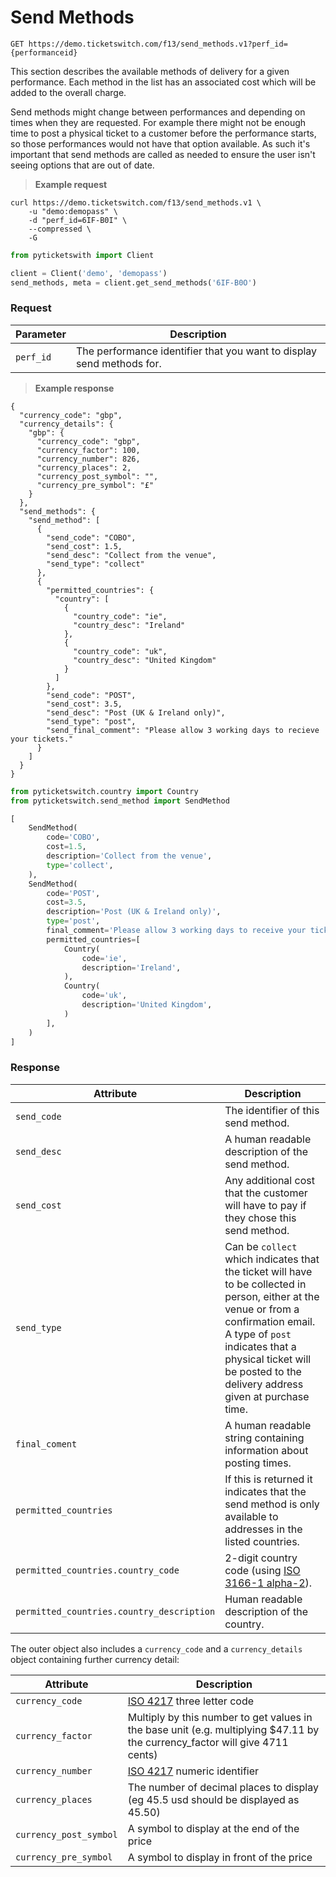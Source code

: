 # Send Methods

```
GET https://demo.ticketswitch.com/f13/send_methods.v1?perf_id={performanceid}
```

This section describes the available methods of delivery for a given
performance. Each method in the list has an associated cost which will be added
to the overall charge.

Send methods might change between performances and depending on times when they
are requested. For example there might not be enough time to post a physical
ticket to a customer before the performance starts, so those performances would
not have that option available. As such it's important that send methods are
called as needed to ensure the user isn't seeing options that are out of date.


> **Example request**

```shell
curl https://demo.ticketswitch.com/f13/send_methods.v1 \
    -u "demo:demopass" \
    -d "perf_id=6IF-B0I" \
    --compressed \
    -G
```

```python
from pyticketswith import Client

client = Client('demo', 'demopass')
send_methods, meta = client.get_send_methods('6IF-B0O')
```

### Request

Parameter | Description
--------- | -----------
`perf_id` | The performance identifier that you want to display send methods for.

> **Example response**

```shell
{
  "currency_code": "gbp",
  "currency_details": {
    "gbp": {
      "currency_code": "gbp",
      "currency_factor": 100,
      "currency_number": 826,
      "currency_places": 2,
      "currency_post_symbol": "",
      "currency_pre_symbol": "£"
    }
  },
  "send_methods": {
    "send_method": [
      {
        "send_code": "COBO",
        "send_cost": 1.5,
        "send_desc": "Collect from the venue",
        "send_type": "collect"
      },
      {
        "permitted_countries": {
          "country": [
            {
              "country_code": "ie",
              "country_desc": "Ireland"
            },
            {
              "country_code": "uk",
              "country_desc": "United Kingdom"
            }
          ]
        },
        "send_code": "POST",
        "send_cost": 3.5,
        "send_desc": "Post (UK & Ireland only)",
        "send_type": "post",
        "send_final_comment": "Please allow 3 working days to recieve your tickets."
      }
    ]
  }
}
```

```python
from pyticketswitch.country import Country
from pyticketswitch.send_method import SendMethod

[
    SendMethod(
        code='COBO',
        cost=1.5,
        description='Collect from the venue',
        type='collect',
    ),
    SendMethod(
        code='POST',
        cost=3.5,
        description='Post (UK & Ireland only)',
        type='post',
        final_comment='Please allow 3 working days to receive your tickets.'
        permitted_countries=[
            Country(
                code='ie',
                description='Ireland',
            ),
            Country(
                code='uk',
                description='United Kingdom',
            )
        ],
    )
]
```


### Response


Attribute | Description
--------- | -----------
`send_code` | The identifier of this send method.
`send_desc` | A human readable description of the send method.
`send_cost` | Any additional cost that the customer will have to pay if they chose this send method.
`send_type` | Can be `collect` which indicates that the ticket will have to be collected in person, either at the venue or from a confirmation email. A type of `post` indicates that a physical ticket will be posted to the delivery address given at purchase time.
`final_coment` | A human readable string containing information about posting times.
`permitted_countries` | If this is returned it indicates that the send method is only available to addresses in the listed countries.
`permitted_countries.country_code` | 2-digit country code (using [ISO 3166-1 alpha-2](https://en.wikipedia.org/wiki/ISO_3166-1_alpha-2)).
`permitted_countries.country_description` | Human readable description of the country.


The outer object also includes a `currency_code` and a `currency_details` object
containing further currency detail:

Attribute | Description
--------- | -----------
`currency_code` | [ISO 4217](https://en.wikipedia.org/wiki/ISO_4217) three letter code
`currency_factor` | Multiply by this number to get values in the base unit (e.g. multiplying $47.11 by the currency_factor will give 4711 cents)
`currency_number` | [ISO 4217](https://en.wikipedia.org/wiki/ISO_4217) numeric identifier
`currency_places` | The number of decimal places to display (eg 45.5 usd should be displayed as 45.50)
`currency_post_symbol` | A symbol to display at the end of the price
`currency_pre_symbol` | A symbol to display in front of the price
